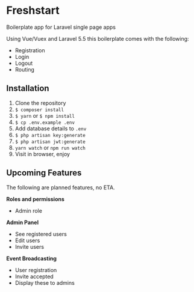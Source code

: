 # Freshstart
Boilerplate app for Laravel single page apps

Using Vue/Vuex and Laravel 5.5 this boilerplate comes with the following:

- Registration
- Login
- Logout
- Routing

## Installation
1. Clone the repository
2. `$ composer install`
3. `$ yarn` or `$ npm install`
4. `$ cp .env.example .env`
5. Add database details to `.env`
6. `$ php artisan key:generate`
7. `$ php artisan jwt:generate`
8. `yarn watch` or `npm run watch`
9. Visit in browser, enjoy

## Upcoming Features
The following are planned features, no ETA.

**Roles and permissions**
- Admin role

**Admin Panel**
- See registered users
- Edit users
- Invite users

**Event Broadcasting**
- User registration
- Invite accepted
- Display these to admins

